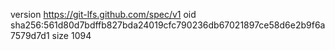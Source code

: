 version https://git-lfs.github.com/spec/v1
oid sha256:561d80d7bdffb827bda24019cfc790236db67021897ce58d6e2b9f6a7579d7d1
size 1094
